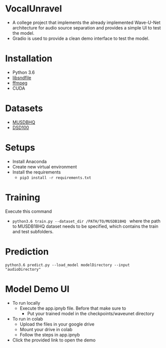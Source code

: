 # VocalUnravel
- A college project that implements the already implemented Wave-U-Net architecture for audio source separation and provides a simple UI to test the model.
- Gradio is used to provide a clean demo interface to test the model.


# Installation
- Python 3.6
- [libsndfile](http://mega-nerd.com/libsndfile/)
- [ffmpeg](https://www.ffmpeg.org/)
- CUDA

# Datasets
- [MUSDBHQ](https://sigsep.github.io/datasets/musdb.html)
- [DSD100](https://sigsep.github.io/datasets/dsd100.html)

# Setups
- Install Anaconda
- Create new virtual environment
- Install the requirements
  - `pip3 install -r requirements.txt`

# Training
Execute this command
  - `python3.6 train.py --dataset_dir /PATH/TO/MUSDB18HQ `
where the path to MUSDB18HQ dataset needs to be specified, which contains the train and test subfolders.


# Prediction
`python3.6 predict.py --load_model modelDirectory --input "audioDirectory"`

# Model Demo UI
- To run locally
  - Execute the app.ipnyb file. Before that make sure to
      - Put your trained model in the checkpoints/waveunet directory
- To run in colab
  - Upload the files in your google drive
  - Mount your drive in colab
  - Follow the steps in app.ipnyb
- Click the provided link to open the demo
      


